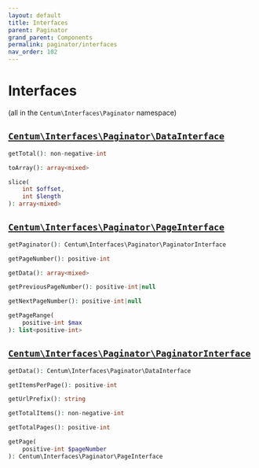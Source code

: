 ```yaml
---
layout: default
title: Interfaces
parent: Paginator
grand_parent: Components
permalink: paginator/interfaces
nav_order: 102
---
```




# Interfaces

(all in the `Centum\Interfaces\Paginator` namespace)



## [`Centum\Interfaces\Paginator\DataInterface`](https://github.com/SidRoberts/centum/blob/development/src/Interfaces/Paginator/DataInterface.php)

```php
getTotal(): non-negative-int
```

```php
toArray(): array<mixed>
```

```php
slice(
    int $offset,
    int $length
): array<mixed>
```



## [`Centum\Interfaces\Paginator\PageInterface`](https://github.com/SidRoberts/centum/blob/development/src/Interfaces/Paginator/PageInterface.php)

```php
getPaginator(): Centum\Interfaces\Paginator\PaginatorInterface
```

```php
getPageNumber(): positive-int
```

```php
getData(): array<mixed>
```

```php
getPreviousPageNumber(): positive-int|null
```

```php
getNextPageNumber(): positive-int|null
```

```php
getPageRange(
    positive-int $max
): list<positive-int>
```



## [`Centum\Interfaces\Paginator\PaginatorInterface`](https://github.com/SidRoberts/centum/blob/development/src/Interfaces/Paginator/PaginatorInterface.php)

```php
getData(): Centum\Interfaces\Paginator\DataInterface
```

```php
getItemsPerPage(): positive-int
```

```php
getUrlPrefix(): string
```

```php
getTotalItems(): non-negative-int
```

```php
getTotalPages(): positive-int
```

```php
getPage(
    positive-int $pageNumber
): Centum\Interfaces\Paginator\PageInterface
```
